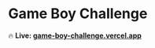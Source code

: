# Game Boy Challenge

🔥 **Live: [game-boy-challenge.vercel.app](https://game-boy-challenge.vercel.app)**
